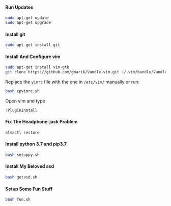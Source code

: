#### Run Updates

```bash
sudo apt-get update
sudo apt-get upgrade
```

#### Install git

```bash
sudo apt-get install git
```


#### Install And Configure vim

```bash
sudo apt-get install vim-gtk
git clone https://github.com/gmarik/Vundle.vim.git ~/.vim/bundle/Vundle.vim
```
Replace the `vimrc` file with the one in  `/etc/vim/` manually or run:

```bash
bash cpvimrc.sh
```

Open vim and type

```bash
:PluginInstall
```

#### Fix The Headphone-jack Problem

```bash
alsactl restore
```

#### Install python 3.7 and pip3.7

```bash
bash setuppy.sh
```

#### Install My Beloved asd

```bash
bash getasd.sh
```

#### Setup Some Fun Stuff

```bash
bash fun.sh
```
